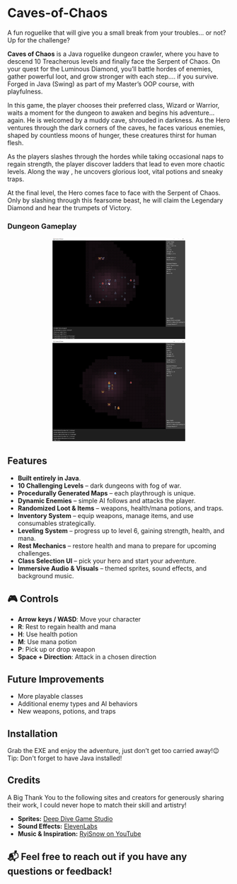 # Caves-of-Chaos

Α fun roguelike that will give you a small break from your troubles... or not? Up for the challenge?

**Caves of Chaos** is a Java roguelike dungeon crawler, where you have to descend 10 Treacherous levels and finally face the Serpent of Chaos. On your quest for the Luminous Diamond, you’ll battle hordes of enemies, gather powerful loot, and grow stronger with each step.... if you survive. Forged in Java (Swing) as part of my Master’s OOP course, with playfulness.


In this game, the player chooses their preferred class, Wizard or Warrior, waits a moment for the dungeon to awaken and begins his adventure... again. He is welcomed by a muddy cave, shrouded in darkness. As the Hero ventures through the dark corners of the caves, he faces various enemies, shaped by countless moons of hunger, these creatures thirst for human flesh.

As the players slashes through the hordes while taking occasional naps to regain strength, the player discover ladders that lead to even more chaotic levels. Along the way , he uncovers glorious loot, vital potions and sneaky traps. 

At the final level, the Hero comes face to face with the Serpent of Chaos. Only by slashing through this fearsome beast, he will claim the Legendary Diamond and hear  the trumpets of Victory.



### Dungeon Gameplay
<p align="center">

  <img src="Screenshots/Incinerating_enemies.png" width="300" />
  <img src="Screenshots/Slain_by_horde_of_enemies.png" width="300" />

</p>

## Features

- **Built entirely in Java**.  
- **10 Challenging Levels** – dark dungeons with fog of war.  
- **Procedurally Generated Maps** – each playthrough is unique.  
- **Dynamic Enemies** – simple AI follows and attacks the player.  
- **Randomized Loot & Items** – weapons, health/mana potions, and traps.  
- **Inventory System** – equip weapons, manage items, and use consumables strategically.  
- **Leveling System** – progress up to level 6, gaining strength, health, and mana.  
- **Rest Mechanics** – restore health and mana to prepare for upcoming challenges.  
- **Class Selection UI** – pick your hero and start your adventure.  
- **Immersive Audio & Visuals** – themed sprites, sound effects, and background music.


##  🎮 Controls

- **Arrow keys / WASD**: Move your character  
- **R**: Rest to regain health and mana  
- **H**: Use health potion  
- **M**: Use mana potion  
- **P**: Pick up or drop weapon  
- **Space + Direction**: Attack in a chosen direction  

## Future Improvements
- More playable classes  
- Additional enemy types and AI behaviors  
- New weapons, potions, and traps  

## Installation

Grab the EXE and enjoy the adventure, just don’t get too carried away!😉
Tip: Don't forget to have Java installed!

## Credits
A Big Thank You to the following sites and creators for generously sharing their work, I could never hope to match their skill and artistry!

- **Sprites:** [Deep Dive Game Studio](https://deepdivegamestudio.itch.io/)  
- **Sound Effects:** [ElevenLabs](https://elevenlabs.io/)  
- **Music & Inspiration:** [RyiSnow on YouTube](https://www.youtube.com/@RyiSnow)  


## 📬 Feel free to reach out if you have any questions or feedback!







